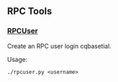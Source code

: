 RPC Tools
---------------------

### [RPCUser](/share/rpcuser) ###

Create an RPC user login cqbasetial.

Usage:

    ./rpcuser.py <username>
